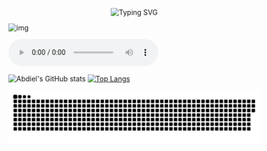 <p align="center">
    <img src="https://readme-typing-svg.demolab.com?font=Georgia&weight=800&pause=1000&size=33&color=FFFF00&width=600&height=100&lines=%E7%9A%86%E3%81%95%E3%82%93%E3%80%81%E3%81%93%E3%82%93%E3%81%AB%E3%81%A1%E3%81%AF%E3%80%82%E3%81%93%E3%81%AE%E3%83%AA%E3%83%9D%E3%82%B8%E3%83%88%E3%83%AA%E3%81%AB%E6%9D%A5%E3%81%A6%E3%81%84%E3%81%9F%E3%81%A0%E3%81%84%E3%81%A6%E3%81%86%E3%82%8C%E3%81%97%E3%81%84%E3%81%A7%E3%81%99%E3%80%82" alt="Typing SVG" />
</p>

![img](https://preview.redd.it/4k-anime-wallpapers-v0-qrqk3cv5tepc1.jpg?width=1080&crop=smart&auto=webp&s=6945bea8b0a4e1e3bf9ff9d1127378e5a0c430cd)

<audio controls>
  <source src="https://github.com/AbdielCC/AbdielCC/blob/af9a5bfdf8de1c78440a22c86422e9607b88f039/Imagine-Dragons-Natural.mp3?raw=true" type="audio/mpeg">
  Tu navegador no soporta la etiqueta de audio.
</audio>

![Abdiel's GitHub stats](https://github-readme-stats.vercel.app/api?username=AbdielCC&show_icons=true&theme=synthwave)
[![Top Langs](https://github-readme-stats.vercel.app/api/top-langs/?username=AbdielCC&layout=compact&theme=synthwave)](https://github.com/anuraghazra/github-readme-stats)

<div align="center">
    <img src="https://raw.githubusercontent.com/AbdielCC/AbdielCC/output/github-contribution-grid-snake.svg" alt="Snake eating contributions" />
</div>

